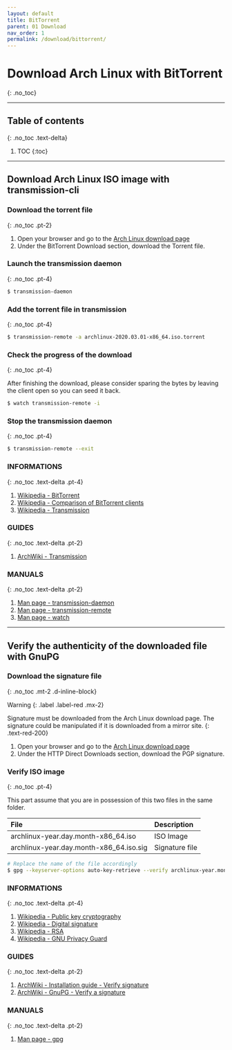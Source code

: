 ```yaml
---
layout: default
title: BitTorrent
parent: 01 Download
nav_order: 1
permalink: /download/bittorrent/
---
```


# Download Arch Linux with BitTorrent
{: .no_toc}

---

## Table of contents
{: .no_toc .text-delta}

1. TOC
{:toc}

---

## Download Arch Linux ISO image with transmission-cli

### Download the torrent file
{: .no_toc .pt-2}

1. Open your browser and go to the [Arch Linux download page](https://www.archlinux.org/download/)
1. Under the BitTorrent Download section, download the Torrent file.

### Launch the transmission daemon
{: .no_toc .pt-4}

```bash
$ transmission-daemon
```

### Add the torrent file in transmission
{: .no_toc .pt-4}

```bash
$ transmission-remote -a archlinux-2020.03.01-x86_64.iso.torrent
```

### Check the progress of the download
{: .no_toc .pt-4}

After finishing the download, please consider sparing the bytes by leaving the client open so you can seed it back.

```bash
$ watch transmission-remote -i
```

### Stop the transmission daemon
{: .no_toc .pt-4}

```bash
$ transmission-remote --exit
```

### INFORMATIONS
{: .no_toc .text-delta .pt-4}

1. [Wikipedia - BitTorrent](https://en.wikipedia.org/wiki/BitTorrent)
1. [Wikipedia - Comparison of BitTorrent clients](https://en.wikipedia.org/wiki/Comparison_of_BitTorrent_clients)
1. [Wikipedia - Transmission](https://en.wikipedia.org/wiki/Transmission_(BitTorrent_client))

### GUIDES
{: .no_toc .text-delta .pt-2}

1. [ArchWiki - Transmission](https://wiki.archlinux.org/index.php/Transmission)

### MANUALS
{: .no_toc .text-delta .pt-2}

1. [Man page - transmission-daemon](https://jlk.fjfi.cvut.cz/arch/manpages/man/extra/transmission-cli/transmission-daemon.1.en)
1. [Man page - transmission-remote](https://jlk.fjfi.cvut.cz/arch/manpages/man/extra/transmission-cli/transmission-remote.1.en)
1. [Man page - watch](https://jlk.fjfi.cvut.cz/arch/manpages/man/core/procps-ng/watch.1.en)

---

## Verify the authenticity of the downloaded file with GnuPG

### Download the signature file
{: .no_toc .mt-2 .d-inline-block}

Warning
{: .label .label-red .mx-2}

Signature must be downloaded from the Arch Linux download page. The signature could be manipulated if it is downloaded from a mirror site.
{: .text-red-200}

1. Open your browser and go to the [Arch Linux download page](https://www.archlinux.org/download/)
1. Under the HTTP Direct Downloads section, download the PGP signature.

### Verify ISO image
{: .no_toc .pt-4}

This part assume that you are in possession of this two files in the same folder.

| File                                    | Description    |
| :-------------------------------------- | :------------- |
| archlinux-year.day.month-x86_64.iso     | ISO Image      |
| archlinux-year.day.month-x86_64.iso.sig | Signature file |

```bash
# Replace the name of the file accordingly
$ gpg --keyserver-options auto-key-retrieve --verify archlinux-year.month.day-x86_64.iso.sig
```

### INFORMATIONS
{: .no_toc .text-delta .pt-4}

1. [Wikipedia - Public key cryptography](https://en.wikipedia.org/wiki/Public-key_cryptography)
1. [Wikipedia - Digital signature](https://en.wikipedia.org/wiki/Digital_signature)
1. [Wikipedia - RSA](https://en.wikipedia.org/wiki/RSA_(cryptosystem))
1. [Wikipedia - GNU Privacy Guard](https://en.wikipedia.org/wiki/GNU_Privacy_Guard)

### GUIDES
{: .no_toc .text-delta .pt-2}

1. [ArchWiki - Installation guide - Verify signature](https://wiki.archlinux.org/index.php/Installation_guide#Verify_signature)
1. [ArchWiki - GnuPG - Verify a signature](https://wiki.archlinux.org/index.php/GnuPG#Verify_a_signature)

### MANUALS
{: .no_toc .text-delta .pt-2}

1. [Man page - gpg](https://jlk.fjfi.cvut.cz/arch/manpages/man/core/gnupg/gpg.1.en)
